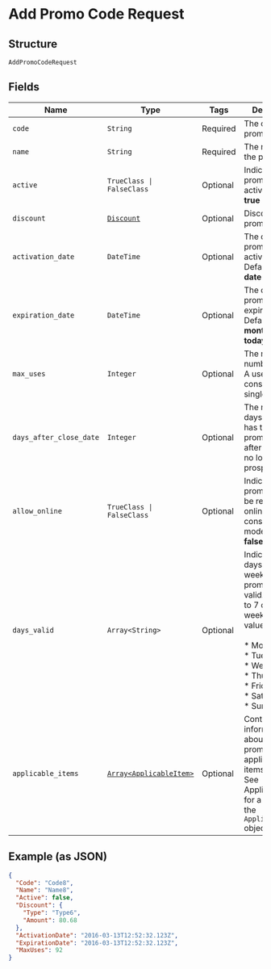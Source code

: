 
# Add Promo Code Request

## Structure

`AddPromoCodeRequest`

## Fields

| Name | Type | Tags | Description |
|  --- | --- | --- | --- |
| `code` | `String` | Required | The code of the promocode. |
| `name` | `String` | Required | The name of the promocode. |
| `active` | `TrueClass \| FalseClass` | Optional | Indicates that promocode is active. Default: **true** |
| `discount` | [`Discount`](../../doc/models/discount.md) | Optional | Discount for a promo code |
| `activation_date` | `DateTime` | Optional | The date of the promocode activation. Default: **today’s date** |
| `expiration_date` | `DateTime` | Optional | The date of the promocode expiration. Default: **a months from today’s date** |
| `max_uses` | `Integer` | Optional | The maximun number of uses. A use is considered a single sale. |
| `days_after_close_date` | `Integer` | Optional | The number of days a client has to use a promocode after they are no longer a prospect. |
| `allow_online` | `TrueClass \| FalseClass` | Optional | Indicates if promocode can be redeemed online in consumer mode. Default: **false** |
| `days_valid` | `Array<String>` | Optional | Indicates what days of the week promocode is valid. Defaults to 7 days of the week. Possible values are:<br><br>* Monday<br>* Tuesday<br>* Wednesday<br>* Thursday<br>* Friday<br>* Saturday<br>* Sunday |
| `applicable_items` | [`Array<ApplicableItem>`](../../doc/models/applicable-item.md) | Optional | Contains information about a promocode applicable items.<br>See ApplicableItems for a details of the `ApplicableItems` object. |

## Example (as JSON)

```json
{
  "Code": "Code8",
  "Name": "Name8",
  "Active": false,
  "Discount": {
    "Type": "Type6",
    "Amount": 80.68
  },
  "ActivationDate": "2016-03-13T12:52:32.123Z",
  "ExpirationDate": "2016-03-13T12:52:32.123Z",
  "MaxUses": 92
}
```

